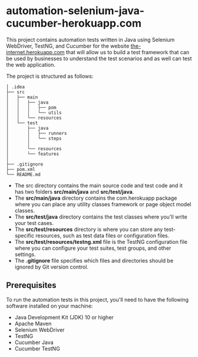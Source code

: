 # automation-selenium-java-cucumber-herokuapp.com
This project contains automation tests written in Java using Selenium WebDriver, TestNG, and Cucumber for the website [the-internet.herokuapp.com](url) that will allow us to build a test framework that can be used by businesses to understand the test scenarios and as well can test the web application.

The project is structured as follows:

```
│ .idea    
├── src
│   ├── main
│   │   ├── java   
│   │   │   ├── pom
│   │   │   └── utils
│   │   └── resources
│   └── test
│       ├── java
│       │   ├── runners
│       │   └── steps
│       │       
│       └── resources
│	    └── features
│
├── .gitignore
├── pom.xml
└── README.md 
```

- The src directory contains the main source code and test code and it has two folders **src/main/java** and **src/test/java**.
- The **src/main/java** directory contains the com.herokuapp package where you can place any utility classes framework or page object model classes.
- The **src/test/java** directory contains the test classes where you'll write your test cases.
- The **src/test/resources** directory is where you can store any test-specific resources, such as test data files or configuration files.
- The **src/test/resources/testng.xml** file is the TestNG configuration file where you can configure your test suites, test groups, and other settings.
- The **.gitignore** file specifies which files and directories should be ignored by Git version control.

## Prerequisites
To run the automation tests in this project, you'll need to have the following software installed on your machine:

- Java Development Kit (JDK) 10 or higher
- Apache Maven
- Selenium WebDriver
- TestNG
- Cucumber Java
- Cucumber TestNG
